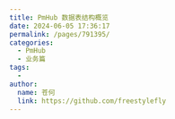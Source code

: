 ```yaml
---
title: PmHub 数据表结构概览
date: 2024-06-05 17:36:17
permalink: /pages/791395/
categories:
  - PmHub
  - 业务篇
tags:
  - 
author: 
  name: 苍何
  link: https://github.com/freestylefly
---
```

